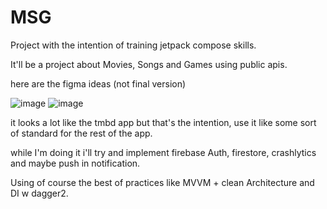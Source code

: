 # MSG

Project with the intention of training jetpack compose skills.

It'll be a project about Movies, Songs and Games using public apis.

here are the figma ideas (not final version)

![image](https://github.com/Vinicius-S8U/MSG/assets/99892103/2864ef44-658a-4a8f-9330-f97069efc7f2)
![image](https://github.com/Vinicius-S8U/MSG/assets/99892103/d350ea25-175e-42de-9ed1-6f17363308bc)

it looks a lot like the tmbd app but that's the intention, use it like some sort of standard for the rest of the app.

while I'm doing it i'll try and implement firebase Auth, firestore, crashlytics and maybe push in notification.  

Using of course the best of practices like MVVM + clean Architecture and DI w dagger2.
